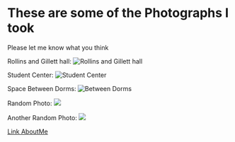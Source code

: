 
# These are some of the Photographs I took
Please let me know what you think

Rollins and Gillett hall:
![Rollins and Gillett hall](https://mail.google.com/mail/u/0?ui=2&ik=704a3a243f&attid=0.1&permmsgid=msg-a:r8434499385237963100&th=17ca49646899e229&view=fimg&fur=ip&sz=s0-l75-ft&attbid=ANGjdJ-wYn3F4xsbI6lbGRhZxFCidJ3mpBIljfP4-rp2BvsMH7dEqADr5dhKL95fB6wRFjEAh9AX_bErpnoJVH7ZNBUP11biGEk-F6GJc91a_uCkoTMFTXHdjYgZa9A&disp=emb&realattid=ii_kv1etar00)

Student Center:
![Student Center](https://mail.google.com/mail/u/0?ui=2&ik=704a3a243f&attid=0.7&permmsgid=msg-a:r-5370911072836437773&th=17ca4a90bcbcaa64&view=fimg&fur=ip&sz=s0-l75-ft&attbid=ANGjdJ-4vdPfEx2HDQkt-dlKkGQIb8HePquYrjaMZRJgmJJLUl2pAlGH6FhRSLhXMUI8szNKIm4qaXR7Cg81NjA9IRDvEQoA7xCg94iZCDq051nK_uKLY92hA_dzwXg&disp=emb&realattid=ii_kv1fjmas6)

Space Between Dorms:
![Between Dorms](https://mail.google.com/mail/u/0?ui=2&ik=704a3a243f&attid=0.6&permmsgid=msg-a:r-5370911072836437773&th=17ca4a90bcbcaa64&view=fimg&fur=ip&sz=s0-l75-ft&attbid=ANGjdJ-X3AijPa5PEF0NwSp1y3pjozcEXYEZDOgVWo2_Z5LXCttruswEkOkEuxml2MZchMC3LYawBOEzErCL6PgOIp_JEEFKT4on0KWYrhdK5IMfYrexxabM7wKG7Po&disp=emb&realattid=ii_kv1fjgwr5)

Random Photo:
![](https://mail.google.com/mail/u/0?ui=2&ik=704a3a243f&attid=0.2&permmsgid=msg-a:r-9169294550105932458&th=17ca4a4b1ab7c826&view=fimg&fur=ip&sz=s0-l75-ft&attbid=ANGjdJ-LTMSRcf3VTt9yiqHPv8uVhJBHJezcOf9j6CxZ1MI4qWxSDw-q8OZCmXZ90edS9kq98H6PP7aENLegD9P_7G9wQOYSYl6IvDQWhTDa5Po3bIvPxK9ci7-DVsE&disp=emb&realattid=ii_kv1fclbj1)

Another Random Photo:
![](https://mail.google.com/mail/u/0?ui=2&ik=704a3a243f&attid=0.5&permmsgid=msg-a:r-9169294550105932458&th=17ca4a4b1ab7c826&view=fimg&fur=ip&sz=s0-l75-ft&attbid=ANGjdJ8ulWKmr5eMe32sKbBUy90i6HU9D-UiVJau5jlR14wcDsDK16WYJT3-KysCRF4-tuFjFLUL68q2fjgLwg-4JYMVP6gIOJ8mdLmVPYpsEXDsoK0NAhgtSDO6_HI&disp=emb&realattid=ii_kv1fdbde4)

[Link AboutMe](README.md)
